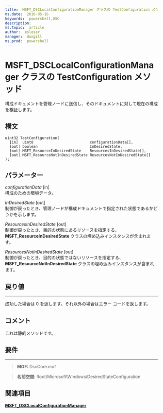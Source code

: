 ```yaml
---
title:  MSFT_DSCLocalConfigurationManager クラスの TestConfiguration メソッド
ms.date:  2016-05-16
keywords:  powershell,DSC
description:  
ms.topic:  article
author:  eslesar
manager:  dongill
ms.prod:  powershell
---
```



# MSFT_DSCLocalConfigurationManager クラスの TestConfiguration メソッド

構成ドキュメントを管理ノードに送信し、そのドキュメントに対して現在の構成を検証します。

構文
------

```mof
uint32 TestConfiguration(
  [in]  uint8                          configurationData[],
  [out] boolean                        InDesiredState,
  [out] MSFT_ResourceInDesiredState    ResourcesInDesiredState[],
  [out] MSFT_ResourceNotInDesiredState ResourcesNotInDesiredState[]
);
```

パラメーター
----------

*configurationData* \[in\]  
構成のための環境データ。

*InDesiredState* \[out\]  
制御が戻ったとき、管理ノードが構成ドキュメントで指定された状態であるかどうかを示します。

*ResourcesInDesiredState* \[out\]  
制御が戻ったとき、目的の状態にあるリソースを指定する、**MSFT_ResourceInDesiredState** クラスの埋め込みインスタンスが含まれます。

*ResourcesNotInDesiredState* \[out\]  
制御が戻ったとき、目的の状態ではないリソースを指定する、**MSFT_ResourceNotInDesiredState** クラスの埋め込みインスタンスが含まれます。

## 戻り値
------------

成功した場合は 0 を返します。それ以外の場合はエラー コードを返します。

## コメント

これは静的メソッドです。

## 要件
------------
>**MOF:** DscCore.mof

>**名前空間**: Root\Microsoft\Windows\DesiredStateConfiguration


## 関連項目


[**MSFT_DSCLocalConfigurationManager**](msft-dsclocalconfigurationmanager.md)


 

 





<!--HONumber=May16_HO3-->


